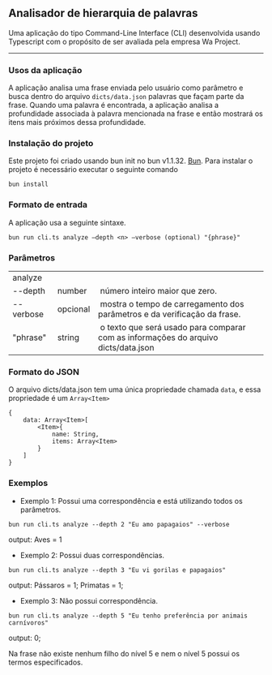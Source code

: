 ## Analisador de hierarquia de palavras

Uma aplicação do tipo Command-Line Interface (CLI) desenvolvida usando Typescript com o propósito de ser avaliada pela empresa Wa Project.

---

### Usos da aplicação

A aplicação analisa uma frase enviada pelo usuário como parâmetro e busca dentro do arquivo `dicts/data.json` palavras que façam parte da frase. Quando uma palavra é encontrada, a aplicação analisa a profundidade associada à palavra mencionada na frase e então mostrará os itens mais próximos dessa profundidade.

### Instalação do projeto

Este projeto foi criado usando bun init no bun v1.1.32. [Bun](https://bun.sh). Para instalar o projeto é necessário executar o seguinte comando

```
bun install
```

### Formato de entrada

A aplicação usa a seguinte sintaxe.

```
bun run cli.ts analyze –depth <n> –verbose (optional) "{phrase}"
```

### Parâmetros

<table><tbody><tr><td>analyze</td><td>&nbsp;</td><td>&nbsp;</td></tr><tr><td>--depth</td><td>number</td><td>&nbsp;número inteiro maior que zero.</td></tr><tr><td>--verbose</td><td>opcional</td><td>&nbsp;mostra o tempo de carregamento dos parâmetros e da verificação da frase.</td></tr><tr><td>"phrase"</td><td>string</td><td>&nbsp;o texto que será usado para comparar com as informações do arquivo dicts/data.json</td></tr></tbody></table>

### Formato do JSON

O arquivo dicts/data.json tem uma única propriedade chamada `data`, e essa propriedade é um `Array<Item>`

```
{
    data: Array<Item>[
        <Item>{
            name: String,
            items: Array<Item>
        }
    ]
}
```

### Exemplos

- Exemplo 1: Possui uma correspondência e está utilizando todos os parâmetros.

```
bun run cli.ts analyze --depth 2 "Eu amo papagaios" --verbose
```

output: Aves = 1

- Exemplo 2: Possui duas correspondências.

```
bun run cli.ts analyze --depth 3 "Eu vi gorilas e papagaios"
```

output: Pássaros = 1; Primatas = 1;

- Exemplo 3: Não possui correspondência.

```
bun run cli.ts analyze --depth 5 "Eu tenho preferência por animais carnívoros"
```

output: 0;

Na frase não existe nenhum filho do nível 5 e nem o nível 5 possui os termos especificados.
